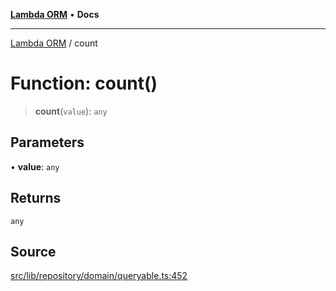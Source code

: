 [**Lambda ORM**](../README.md) • **Docs**

***

[Lambda ORM](../README.md) / count

# Function: count()

> **count**(`value`): `any`

## Parameters

• **value**: `any`

## Returns

`any`

## Source

[src/lib/repository/domain/queryable.ts:452](https://github.com/lambda-orm/lambdaorm-base/blob/aa369ded9e7763a31678c0168646a8ee1291b500/src/lib/repository/domain/queryable.ts#L452)
